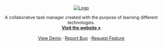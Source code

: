 
<!--

**Here are some ideas to get you started:**

🙋‍♀️ A short introduction - what is your organization all about?
🌈 Contribution guidelines - how can the community get involved?
👩‍💻 Useful resources - where can the community find your docs? Is there anything else the community should know?
🍿 Fun facts - what does your team eat for breakfast?
🧙 Remember, you can do mighty things with the power of [Markdown](https://docs.github.com/github/writing-on-github/getting-started-with-writing-and-formatting-on-github/basic-writing-and-formatting-syntax)
-->


<!-- PROJECT LOGO -->
<br />
<p align="center">
  <a href="https://github.com/danni-popova/todanni">
    <img src="https://i.imgur.com/HrJnOou.png" alt="Logo">
  </a>

  <p align="center">
    A collaborative task manager created with the purpose of learning different technologies. 
    <br />
    <a href="https://github.com/danni-popova/toDanni"><strong>Visit the website »</strong></a>
    <br />
    <br />
    <a href="https://github.com/danni-popova/toDanni">View Demo</a>
    ·
    <a href="https://github.com/danni-popova/toDanni/issues">Report Bug</a>
    ·
    <a href="https://github.com/danni-popova/toDanni/issues">Request Feature</a>
  </p>
</p>
